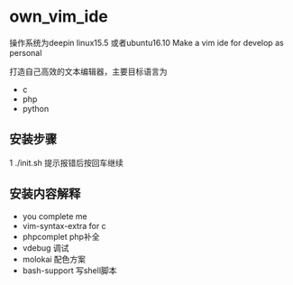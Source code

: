 # own_vim_ide
操作系统为deepin linux15.5 或者ubuntu16.10
Make a vim ide for develop as personal

打造自己高效的文本编辑器，主要目标语言为
- c
- php
- python


## 安装步骤
1 ./init.sh
提示报错后按回车继续


## 安装内容解释
* you complete me 
* vim-syntax-extra for c 
* phpcomplet php补全
* vdebug 调试
* molokai 配色方案
* bash-support 写shell脚本





